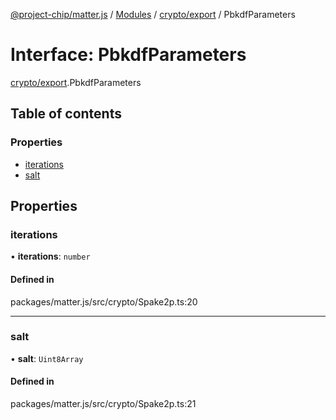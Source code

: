 [@project-chip/matter.js](../README.md) / [Modules](../modules.md) / [crypto/export](../modules/crypto_export.md) / PbkdfParameters

# Interface: PbkdfParameters

[crypto/export](../modules/crypto_export.md).PbkdfParameters

## Table of contents

### Properties

- [iterations](crypto_export.PbkdfParameters.md#iterations)
- [salt](crypto_export.PbkdfParameters.md#salt)

## Properties

### iterations

• **iterations**: `number`

#### Defined in

packages/matter.js/src/crypto/Spake2p.ts:20

___

### salt

• **salt**: `Uint8Array`

#### Defined in

packages/matter.js/src/crypto/Spake2p.ts:21
